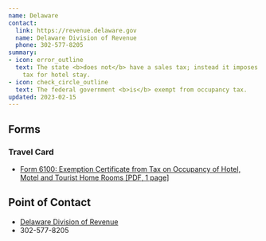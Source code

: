 ```yaml
---
name: Delaware
contact:
  link: https://revenue.delaware.gov
  name: Delaware Division of Revenue
  phone: 302-577-8205
summary:
- icon: error_outline
  text: The state <b>does not</b> have a sales tax; instead it imposes an occupancy
    tax for hotel stay.
- icon: check_circle_outline
  text: The federal government <b>is</b> exempt from occupancy tax.
updated: 2023-02-15
---
```


## Forms

### Travel Card

* [Form 6100: Exemption Certificate from Tax on Occupancy of Hotel, Motel and Tourist Home Rooms [PDF, 1 page]](https://revenuefiles.delaware.gov/docs/6100.pdf)

## Point of Contact
- [Delaware Division of Revenue](https://revenue.delaware.gov)
- 302-577-8205